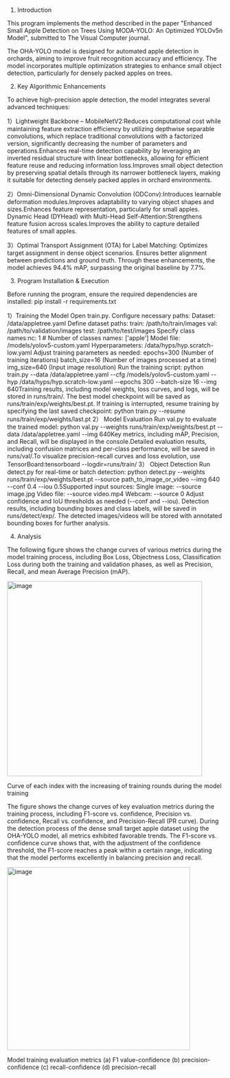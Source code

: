 1. Introduction

This program implements the method described in the paper "Enhanced Small Apple Detection on Trees Using MODA-YOLO: An Optimized YOLOv5n Model", submitted to The Visual Computer journal.

The OHA-YOLO model is designed for automated apple detection in orchards, aiming to improve fruit recognition accuracy and efficiency. The model incorporates multiple optimization strategies to enhance small object detection, particularly for densely packed apples on trees.

2. Key Algorithmic Enhancements

To achieve high-precision apple detection, the model integrates several advanced techniques:

  1）Lightweight Backbone – MobileNetV2:Reduces computational cost while maintaining feature extraction efficiency by utilizing depthwise separable convolutions, which replace traditional convolutions with a factorized version, significantly decreasing the number of parameters and operations.Enhances real-time detection capability by leveraging an inverted residual structure with linear bottlenecks, allowing for efficient feature reuse and reducing information loss.Improves small object detection by preserving spatial details through its narrower bottleneck layers, making it suitable for detecting densely packed apples in orchard environments.

  2）Omni-Dimensional Dynamic Convolution (ODConv):Introduces learnable deformation modules.Improves adaptability to varying object shapes and sizes.Enhances feature representation, particularly for small apples. Dynamic Head (DYHead) with Multi-Head Self-Attention:Strengthens feature fusion across scales.Improves the ability to capture detailed features of small apples.
 
  3）Optimal Transport Assignment (OTA) for Label Matching: Optimizes target assignment in dense object scenarios. Ensures better alignment between predictions and ground truth. Through these enhancements, the model achieves 94.4% mAP, surpassing the original baseline by 7.7%.

3. Program Installation & Execution

Before running the program, ensure the required dependencies are installed:  pip install -r requirements.txt

  1）Training the Model Open train.py. Configure necessary paths: Dataset: /data/appletree.yaml Define dataset paths: train: /path/to/train/images val: /path/to/validation/images test: /path/to/test/images Specify class names:nc: 1  # Number of classes names: ['apple']  Model file: /models/yolov5-custom.yaml  Hyperparameters: /data/hyps/hyp.scratch-low.yaml  Adjust training parameters as needed: epochs=300 (Number of training iterations) batch_size=16 (Number of images processed at a time) img_size=640 (Input image resolution) Run the training script: python train.py --data /data/appletree.yaml --cfg /models/yolov5-custom.yaml --hyp /data/hyps/hyp.scratch-low.yaml --epochs 300 --batch-size 16 --img 640Training results, including model weights, loss curves, and logs, will be stored in runs/train/. The best model checkpoint will be saved as runs/train/exp/weights/best.pt. If training is interrupted, resume training by specifying the last saved checkpoint: python train.py --resume runs/train/exp/weights/last.pt
  2） Model Evaluation Run val.py to evaluate the trained model: python val.py --weights runs/train/exp/weights/best.pt --data /data/appletree.yaml --img 640Key metrics, including mAP, Precision, and Recall, will be displayed in the console.Detailed evaluation results, including confusion matrices and per-class performance, will be saved in runs/val/.To visualize precision-recall curves and loss evolution, use TensorBoard:tensorboard --logdir=runs/train/
  3） Object Detection Run detect.py for real-time or batch detection: python detect.py --weights runs/train/exp/weights/best.pt --source path_to_image_or_video --img 640 --conf 0.4 --iou 0.5Supported input sources: Single image: --source image.jpg Video file: --source video.mp4 Webcam: --source 0 Adjust confidence and IoU thresholds as needed (--conf and --iou). Detection results, including bounding boxes and class labels, will be saved in runs/detect/exp/. The detected images/videos will be stored with annotated bounding boxes for further analysis.

4.  Analysis

 The following figure shows the change curves of various metrics during the model training process, including Box Loss, Objectness Loss, Classification Loss during both the training and validation phases, as well as Precision, Recall, and mean Average Precision (mAP).
 
 <img width="454" alt="image" src="https://github.com/user-attachments/assets/6ad9c1e2-3ec8-469f-920a-0e0f420a18d6" />

 Curve of each index with the increasing of training rounds during the model training

 The figure shows the change curves of key evaluation metrics during the training process, including F1-score vs. confidence, Precision vs. confidence, Recall vs. confidence, and Precision-Recall (PR curve). During the detection process of the dense small target apple dataset using the OHA-YOLO model, all metrics exhibited favorable trends. The F1-score vs. confidence curve shows that, with the adjustment of the confidence threshold, the F1-score reaches a peak within a certain range, indicating that the model performs excellently in balancing precision and recall.

 <img width="426" alt="image" src="https://github.com/user-attachments/assets/83e6f09f-d714-4a73-ad4f-d7d2f104471a" />

Model training evaluation metrics (a) F1 value-confidence (b) precision-confidence (c) recall-confidence (d) precision-recall
